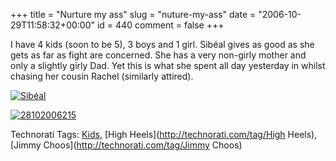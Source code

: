 +++
title = "Nurture my ass"
slug = "nuture-my-ass"
date = "2006-10-29T11:58:32+00:00"
id = 440
comment = false
+++

I have 4 kids (soon to be 5), 3 boys and 1 girl. Sibéal gives as good as she gets as far as fight are concerned. She has a very non-girly mother and only a slightly girly Dad. Yet this is what she spent all day yesterday in whilst chasing her cousin Rachel (similarly attired).

[![Sibéal](http://static.flickr.com/92/282146568_6a241f46e4_m.jpg)](http://www.flickr.com/photos/bandon1/282146568/ "Photo Sharing")

[![28102006215](http://static.flickr.com/82/282137663_47750a9ba9_m.jpg)](http://www.flickr.com/photos/bandon1/282137663/ "Photo Sharing")

Technorati Tags: [Kids](http://technorati.com/tag/Kids), [High Heels](http://technorati.com/tag/High Heels), [Jimmy Choos](http://technorati.com/tag/Jimmy Choos)
